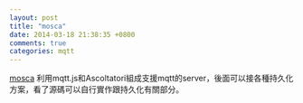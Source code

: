 ```yaml
---
layout: post
title: "mosca"
date: 2014-03-18 21:38:35 +0800
comments: true
categories: mqtt
---
```

[mosca] 利用mqtt.js和Ascoltatori組成支援mqtt的server，後面可以接各種持久化方案，看了源碼可以自行實作跟持久化有關部分。

[mosca]:https://github.com/mcollina/mosca